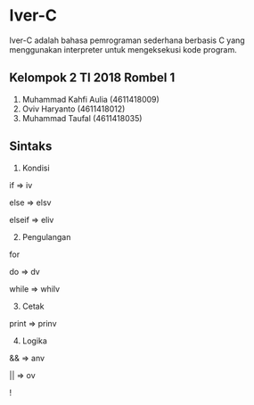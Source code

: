 # Iver-C
Iver-C adalah bahasa pemrograman sederhana berbasis C yang menggunakan interpreter untuk mengeksekusi kode program.

## Kelompok 2 TI 2018 Rombel 1
1. Muhammad Kahfi Aulia (4611418009)
2. Oviv Haryanto (4611418012)
3. Muhammad Taufal (4611418035)

## Sintaks
1. Kondisi

if => iv

else => elsv

elseif => eliv

2. Pengulangan

for

do => dv

while => whilv

3. Cetak

print => prinv

4. Logika

&& => anv

|| => ov

! 
